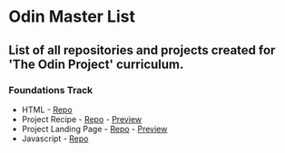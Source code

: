 # Odin Master List

## List of all repositories and projects created for 'The Odin Project' curriculum.

### Foundations Track

* HTML - [Repo](https://github.com/AarKiMos/odin-foundation-html)
* Project Recipe - [Repo](https://github.com/AarKiMos/odin-recipes) - [Preview](https://pages.aachmanmittal.in/odin-recipes/)
* Project Landing Page - [Repo](https://github.com/AarKiMos/odin-landing-page) - [Preview](https://pages.aachmanmittal.in/odin-landing-page/)
* Javascript - [Repo](https://github.com/AarKiMos/odin-foundation-js)